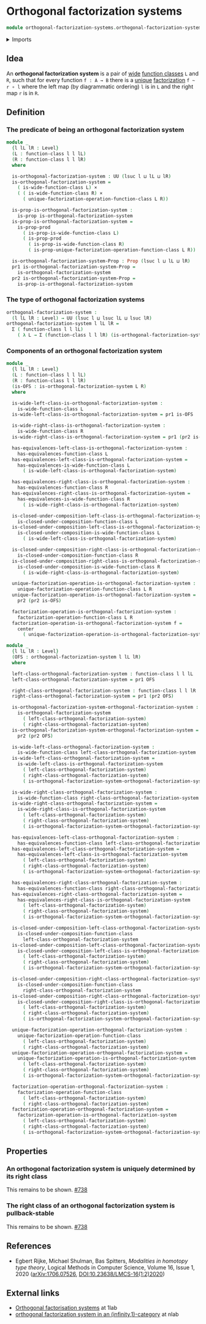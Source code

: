 # Orthogonal factorization systems

```agda
module orthogonal-factorization-systems.orthogonal-factorization-systems where
```

<details><summary>Imports</summary>

```agda
open import foundation.cartesian-product-types
open import foundation.commuting-squares-of-maps
open import foundation.contractible-types
open import foundation.dependent-pair-types
open import foundation.equivalences
open import foundation.function-types
open import foundation.homotopies
open import foundation.identity-types
open import foundation.iterated-dependent-product-types
open import foundation.propositions
open import foundation.universe-levels
open import foundation.whiskering-homotopies

open import orthogonal-factorization-systems.factorization-operations-function-classes
open import orthogonal-factorization-systems.factorizations-of-maps
open import orthogonal-factorization-systems.factorizations-of-maps-function-classes
open import orthogonal-factorization-systems.function-classes
open import orthogonal-factorization-systems.lifting-squares
open import orthogonal-factorization-systems.wide-function-classes
```

</details>

## Idea

An **orthogonal factorization system** is a pair of
[wide](orthogonal-factorization-systems.wide-function-classes.md)
[function classes](orthogonal-factorization-systems.function-classes.md) `L` and
`R`, such that for every function `f : A → B` there is a
[unique](foundation-core.contractible-types.md)
[factorization](orthogonal-factorization-systems.factorizations-of-maps.md)
`f ~ r ∘ l` where the left map (by diagrammatic ordering) `l` is in `L` and the
right map `r` is in `R`.

## Definition

### The predicate of being an orthogonal factorization system

```agda
module _
  {l lL lR : Level}
  (L : function-class l l lL)
  (R : function-class l l lR)
  where

  is-orthogonal-factorization-system : UU (lsuc l ⊔ lL ⊔ lR)
  is-orthogonal-factorization-system =
    ( is-wide-function-class L) ×
    ( ( is-wide-function-class R) ×
      ( unique-factorization-operation-function-class L R))

  is-prop-is-orthogonal-factorization-system :
    is-prop is-orthogonal-factorization-system
  is-prop-is-orthogonal-factorization-system =
    is-prop-prod
      ( is-prop-is-wide-function-class L)
      ( is-prop-prod
        ( is-prop-is-wide-function-class R)
        ( is-prop-unique-factorization-operation-function-class L R))

  is-orthogonal-factorization-system-Prop : Prop (lsuc l ⊔ lL ⊔ lR)
  pr1 is-orthogonal-factorization-system-Prop =
    is-orthogonal-factorization-system
  pr2 is-orthogonal-factorization-system-Prop =
    is-prop-is-orthogonal-factorization-system
```

### The type of orthogonal factorization systems

```agda
orthogonal-factorization-system :
  (l lL lR : Level) → UU (lsuc l ⊔ lsuc lL ⊔ lsuc lR)
orthogonal-factorization-system l lL lR =
  Σ ( function-class l l lL)
    ( λ L → Σ (function-class l l lR) (is-orthogonal-factorization-system L))
```

### Components of an orthogonal factorization system

```agda
module _
  {l lL lR : Level}
  (L : function-class l l lL)
  (R : function-class l l lR)
  (is-OFS : is-orthogonal-factorization-system L R)
  where

  is-wide-left-class-is-orthogonal-factorization-system :
    is-wide-function-class L
  is-wide-left-class-is-orthogonal-factorization-system = pr1 is-OFS

  is-wide-right-class-is-orthogonal-factorization-system :
    is-wide-function-class R
  is-wide-right-class-is-orthogonal-factorization-system = pr1 (pr2 is-OFS)

  has-equivalences-left-class-is-orthogonal-factorization-system :
    has-equivalences-function-class L
  has-equivalences-left-class-is-orthogonal-factorization-system =
    has-equivalences-is-wide-function-class L
      ( is-wide-left-class-is-orthogonal-factorization-system)

  has-equivalences-right-class-is-orthogonal-factorization-system :
    has-equivalences-function-class R
  has-equivalences-right-class-is-orthogonal-factorization-system =
    has-equivalences-is-wide-function-class R
      ( is-wide-right-class-is-orthogonal-factorization-system)

  is-closed-under-composition-left-class-is-orthogonal-factorization-system :
    is-closed-under-composition-function-class L
  is-closed-under-composition-left-class-is-orthogonal-factorization-system =
    is-closed-under-composition-is-wide-function-class L
      ( is-wide-left-class-is-orthogonal-factorization-system)

  is-closed-under-composition-right-class-is-orthogonal-factorization-system :
    is-closed-under-composition-function-class R
  is-closed-under-composition-right-class-is-orthogonal-factorization-system =
    is-closed-under-composition-is-wide-function-class R
      ( is-wide-right-class-is-orthogonal-factorization-system)

  unique-factorization-operation-is-orthogonal-factorization-system :
    unique-factorization-operation-function-class L R
  unique-factorization-operation-is-orthogonal-factorization-system =
    pr2 (pr2 is-OFS)

  factorization-operation-is-orthogonal-factorization-system :
    factorization-operation-function-class L R
  factorization-operation-is-orthogonal-factorization-system f =
    center
      ( unique-factorization-operation-is-orthogonal-factorization-system f)

module _
  {l lL lR : Level}
  (OFS : orthogonal-factorization-system l lL lR)
  where

  left-class-orthogonal-factorization-system : function-class l l lL
  left-class-orthogonal-factorization-system = pr1 OFS

  right-class-orthogonal-factorization-system : function-class l l lR
  right-class-orthogonal-factorization-system = pr1 (pr2 OFS)

  is-orthogonal-factorization-system-orthogonal-factorization-system :
    is-orthogonal-factorization-system
      ( left-class-orthogonal-factorization-system)
      ( right-class-orthogonal-factorization-system)
  is-orthogonal-factorization-system-orthogonal-factorization-system =
    pr2 (pr2 OFS)

  is-wide-left-class-orthogonal-factorization-system :
    is-wide-function-class left-class-orthogonal-factorization-system
  is-wide-left-class-orthogonal-factorization-system =
    is-wide-left-class-is-orthogonal-factorization-system
      ( left-class-orthogonal-factorization-system)
      ( right-class-orthogonal-factorization-system)
      ( is-orthogonal-factorization-system-orthogonal-factorization-system)

  is-wide-right-class-orthogonal-factorization-system :
    is-wide-function-class right-class-orthogonal-factorization-system
  is-wide-right-class-orthogonal-factorization-system =
    is-wide-right-class-is-orthogonal-factorization-system
      ( left-class-orthogonal-factorization-system)
      ( right-class-orthogonal-factorization-system)
      ( is-orthogonal-factorization-system-orthogonal-factorization-system)

  has-equivalences-left-class-orthogonal-factorization-system :
    has-equivalences-function-class left-class-orthogonal-factorization-system
  has-equivalences-left-class-orthogonal-factorization-system =
    has-equivalences-left-class-is-orthogonal-factorization-system
      ( left-class-orthogonal-factorization-system)
      ( right-class-orthogonal-factorization-system)
      ( is-orthogonal-factorization-system-orthogonal-factorization-system)

  has-equivalences-right-class-orthogonal-factorization-system :
    has-equivalences-function-class right-class-orthogonal-factorization-system
  has-equivalences-right-class-orthogonal-factorization-system =
    has-equivalences-right-class-is-orthogonal-factorization-system
      ( left-class-orthogonal-factorization-system)
      ( right-class-orthogonal-factorization-system)
      ( is-orthogonal-factorization-system-orthogonal-factorization-system)

  is-closed-under-composition-left-class-orthogonal-factorization-system :
    is-closed-under-composition-function-class
      left-class-orthogonal-factorization-system
  is-closed-under-composition-left-class-orthogonal-factorization-system =
    is-closed-under-composition-left-class-is-orthogonal-factorization-system
      ( left-class-orthogonal-factorization-system)
      ( right-class-orthogonal-factorization-system)
      ( is-orthogonal-factorization-system-orthogonal-factorization-system)

  is-closed-under-composition-right-class-orthogonal-factorization-system :
    is-closed-under-composition-function-class
      right-class-orthogonal-factorization-system
  is-closed-under-composition-right-class-orthogonal-factorization-system =
    is-closed-under-composition-right-class-is-orthogonal-factorization-system
      ( left-class-orthogonal-factorization-system)
      ( right-class-orthogonal-factorization-system)
      ( is-orthogonal-factorization-system-orthogonal-factorization-system)

  unique-factorization-operation-orthogonal-factorization-system :
    unique-factorization-operation-function-class
      ( left-class-orthogonal-factorization-system)
      ( right-class-orthogonal-factorization-system)
  unique-factorization-operation-orthogonal-factorization-system =
    unique-factorization-operation-is-orthogonal-factorization-system
      ( left-class-orthogonal-factorization-system)
      ( right-class-orthogonal-factorization-system)
      ( is-orthogonal-factorization-system-orthogonal-factorization-system)

  factorization-operation-orthogonal-factorization-system :
    factorization-operation-function-class
      ( left-class-orthogonal-factorization-system)
      ( right-class-orthogonal-factorization-system)
  factorization-operation-orthogonal-factorization-system =
    factorization-operation-is-orthogonal-factorization-system
      ( left-class-orthogonal-factorization-system)
      ( right-class-orthogonal-factorization-system)
      ( is-orthogonal-factorization-system-orthogonal-factorization-system)
```

## Properties

### An orthogonal factorization system is uniquely determined by its right class

This remains to be shown.
[#738](https://github.com/UniMath/agda-unimath/issues/738)

### The right class of an orthogonal factorization system is pullback-stable

This remains to be shown.
[#738](https://github.com/UniMath/agda-unimath/issues/738)

## References

- Egbert Rijke, Michael Shulman, Bas Spitters, _Modalities in homotopy type
  theory_, Logical Methods in Computer Science, Volume 16, Issue 1, 2020
  ([arXiv:1706.07526](https://arxiv.org/abs/1706.07526),
  [DOI:10.23638/LMCS-16(1:2)2020](https://doi.org/10.23638/LMCS-16%281%3A2%292020))

## External links

- [Orthogonal factorisation systems](https://1lab.dev/Cat.Morphism.Factorisation.html#orthogonal-factorisation-systems)
  at 1lab
- [orthogonal factorization system in an (infinity,1)-category](https://ncatlab.org/nlab/show/orthogonal+factorization+system+in+an+%28infinity%2C1%29-category)
  at nlab
